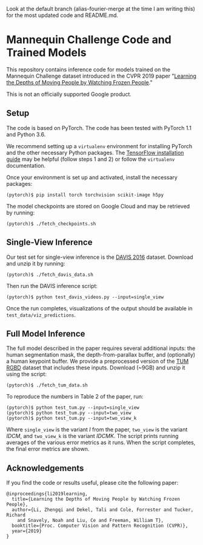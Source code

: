 Look at the default branch (alias-fourier-merge at the time I am writing this) for the most updated code and README.md.

# Mannequin Challenge Code and Trained Models

This repository contains inference code for models trained on the Mannequin
Challenge dataset introduced in the CVPR 2019 paper "[Learning the Depths of
Moving People by Watching Frozen People](https://mannequin-depth.github.io/)."

This is not an officially supported Google product.

## Setup

The code is based on PyTorch. The code has been tested with PyTorch 1.1 and Python 3.6. 

We recommend setting up a `virtualenv` environment for installing PyTorch and
the other necessary Python packages. The [TensorFlow installation
guide](https://www.tensorflow.org/install/pip) may be helpful (follow steps 1
and 2) or follow the `virtualenv` documentation.

Once your environment is set up and activated, install the necessary packages:

```
(pytorch)$ pip install torch torchvision scikit-image h5py
```

The model checkpoints are stored on Google Cloud and may be retrieved by running:

```
(pytorch)$ ./fetch_checkpoints.sh
```

## Single-View Inference

Our test set for single-view inference is the [DAVIS
2016](https://davischallenge.org/davis2016/code.html) dataset. Download and
unzip it by running:

```
(pytorch)$ ./fetch_davis_data.sh
```

Then run the DAVIS inference script:

```
(pytorch)$ python test_davis_videos.py --input=single_view
```

Once the run completes, visualizations of the output should be
available in `test_data/viz_predictions`.

## Full Model Inference

The full model described in the paper requires several additional inputs: the
human segmentation mask, the depth-from-parallax buffer, and (optionally) a
human keypoint buffer. We provide a preprocessed version of the [TUM
RGBD](https://vision.in.tum.de/data/datasets/rgbd-dataset) dataset that includes
these inputs. Download (~9GB) and unzip it using the script:

```
(pytorch)$ ./fetch_tum_data.sh
```

To reproduce the numbers in Table 2 of the paper, run:

```
(pytorch)$ python test_tum.py --input=single_view
(pytorch)$ python test_tum.py --input=two_view
(pytorch)$ python test_tum.py --input=two_view_k
```

Where `single_view` is the variant _I_ from the paper, `two_view` is the variant _IDCM_, and `two_view_k` is the variant _IDCMK_. The script prints running averages of the various error metrics as it runs. When the script completes, the final error metrics are shown.


## Acknowledgements

If you find the code or results useful, please cite the following paper:

```
@inproceedings{li2019learning,
  title={Learning the Depths of Moving People by Watching Frozen People},
  author={Li, Zhengqi and Dekel, Tali and Cole, Forrester and Tucker, Richard
    and Snavely, Noah and Liu, Ce and Freeman, William T},
  booktitle={Proc. Computer Vision and Pattern Recognition (CVPR)},
  year={2019}
}
```
